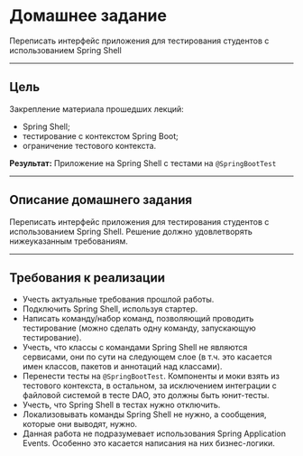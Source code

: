 # Домашнее задание

Переписать интерфейс приложения для тестирования студентов с использованием Spring Shell

---

## Цель

Закрепление материала прошедших лекций:
- Spring Shell;
- тестирование с контекстом Spring Boot;
- ограничение тестового контекста.

**Результат:** Приложение на Spring Shell с тестами на `@SpringBootTest`

---


## Описание домашнего задания

Переписать интерфейс приложения для тестирования студентов с использованием Spring Shell. Решение должно удовлетворять нижеуказанным требованиям.

---

## Требования к реализации

- Учесть актуальные требования прошлой работы.
- Подключить Spring Shell, используя стартер.
- Написать команду/набор команд, позволяющий проводить тестирование (можно сделать одну команду, запускающую тестирование).
- Учесть, что классы с командами Spring Shell не являются сервисами, они по сути на следующем слое (в т.ч. это касается имен классов, пакетов и аннотаций над классами).
- Перенести тесты на `@SpringBootTest`. Компоненты и моки взять из тестового контекста, в остальном, за исключением интеграции с файловой системой в тесте DAO, это должны быть юнит-тесты.
- Учесть, что Spring Shell в тестах нужно отключить.
- Локализовывать команды Spring Shell не нужно, а сообщения, которые они выводят, нужно.
- Данная работа не подразумевает использования Spring Application Events. Особенно это касается написания на них бизнес-логики.  
